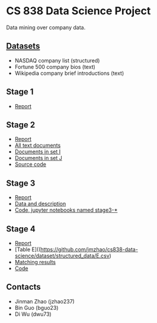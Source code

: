 # CS 838 Data Science Project

Data mining over company data.

## [Datasets](../dataset)
- NASDAQ company list (structured)
- Fortune 500 company bios (text)
- Wikipedia company brief introductions (text)

## Stage 1
- [Report](./reports/stage_one_report.pdf)

## Stage 2
- [Report](./reports/stage_two_report.pdf)
- [All text documents](https://github.com/jmzhao/cs838-data-science/tree/master/dataset/labeled_texts/)
- [Documents in set I](https://github.com/jmzhao/cs838-data-science/tree/master/dataset/labeled_texts/fortune500)
- [Documents in set J](https://github.com/jmzhao/cs838-data-science/tree/master/dataset/labeled_texts/fortune500_wiki)
- [Source code](https://github.com/jmzhao/cs838-data-science/tree/master/src/)

## Stage 3
- [Report](./reports/stage_three_report.pdf)
- [Data and description](https://github.com/jmzhao/cs838-data-science/tree/master/dataset/structured_data)
- [Code, jupyter notebooks named stage3-*](https://github.com/jmzhao/cs838-data-science)

## Stage 4
- [Report](./reports/stage_four_report.pdf)
- [Table E]((https://github.com/jmzhao/cs838-data-science/dataset/structured_data/E.csv)
- [Matching results](https://github.com/jmzhao/cs838-data-science/dataset/structured_data/matching_result.csv)
- [Code](https://github.com/jmzhao/cs838-data-science/stage4-matching.ipynb)

## Contacts
- Jinman Zhao (jzhao237)
- Bin Guo (bguo23)
- Di Wu (dwu73)
